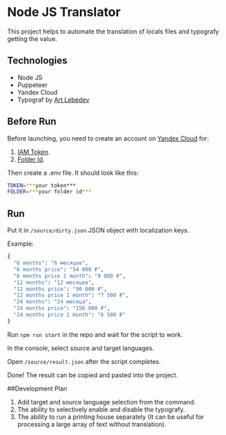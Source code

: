 # Node JS Translator

This project helps to automate the translation of locals files and typografy getting the value.

## Technologies

- Node JS
- Puppeteer
- Yandex Cloud
- Typograf by [Art Lebedev](https://www.artlebedev.ru/typograf/)

## Before Run

Before launching, you need to create an account on [Yandex Cloud](https://console.cloud.yandex.ru/) for:
1. [IAM Token](https://cloud.yandex.ru/docs/iam/operations/iam-token/create).
2. [Folder Id](https://cloud.yandex.ru/docs/resource-manager/operations/folder/get-id).

Then create a .env file. It should look like this:
```sh
TOKEN=***your token***
FOLDER=***your folder id***
```

## Run
Put it in `/source/dirty.json` JSON object with localization keys.

Example:
```sh
{
  "6 months": "6 месяцев",
  "6 months price": "54 000 ₽",
  "6 months price 1 month": "9 000 ₽",
  "12 months": "12 месяцев",
  "12 months price": "90 000 ₽",
  "12 months price 1 month": "7 500 ₽",
  "24 months": "24 месяца",
  "24 months price": "156 000 ₽",
  "24 months price 1 month": "6 500 ₽"
}
```

Run `npm run start` in the repo and wait for the script to work.

In the console, select source and target languages.

Open `/source/result.json` after the script completes.

Done! The result can be copied and pasted into the project.

##Development Plan

1. Add target and source language selection from the command.
2. The ability to selectively enable and disable the typografy.
3. The ability to run a printing house separately (It can be useful for processing a large array of text without translation).
